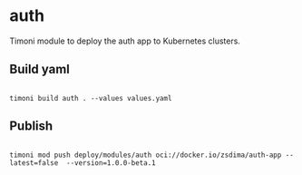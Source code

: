 # auth

Timoni module to deploy the auth app to Kubernetes clusters.

## Build yaml

```shell

timoni build auth . --values values.yaml

```

## Publish

```shell

timoni mod push deploy/modules/auth oci://docker.io/zsdima/auth-app --latest=false  --version=1.0.0-beta.1

```
